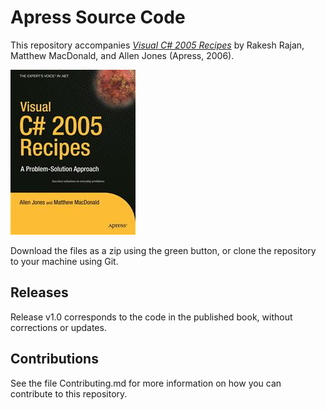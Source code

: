 # Apress Source Code

This repository accompanies [*Visual C# 2005 Recipes*](http://www.apress.com/9781590595893) by Rakesh Rajan, Matthew MacDonald, and Allen Jones (Apress, 2006).

![Cover image](9781590595893.jpg)

Download the files as a zip using the green button, or clone the repository to your machine using Git.

## Releases

Release v1.0 corresponds to the code in the published book, without corrections or updates.

## Contributions

See the file Contributing.md for more information on how you can contribute to this repository.
